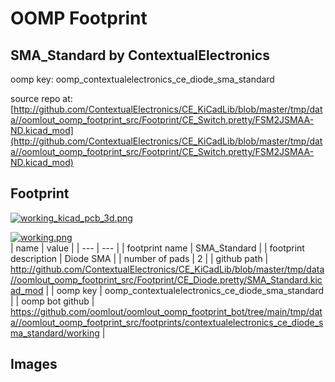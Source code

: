 # OOMP Footprint  
## SMA_Standard  by ContextualElectronics  
  
oomp key: oomp_contextualelectronics_ce_diode_sma_standard  
  
source repo at: [http://github.com/ContextualElectronics/CE_KiCadLib/blob/master/tmp/data//oomlout_oomp_footprint_src/Footprint/CE_Switch.pretty/FSM2JSMAA-ND.kicad_mod](http://github.com/ContextualElectronics/CE_KiCadLib/blob/master/tmp/data//oomlout_oomp_footprint_src/Footprint/CE_Switch.pretty/FSM2JSMAA-ND.kicad_mod)  
## Footprint  
  
[![working_kicad_pcb_3d.png](working_kicad_pcb_3d_600.png)](working_kicad_pcb_3d.png)  
  
[![working.png](working_600.png)](working.png)  
| name | value | 
| --- | --- | 
| footprint name | SMA_Standard | 
| footprint description | Diode SMA | 
| number of pads | 2 | 
| github path | http://github.com/ContextualElectronics/CE_KiCadLib/blob/master/tmp/data//oomlout_oomp_footprint_src/Footprint/CE_Diode.pretty/SMA_Standard.kicad_mod | 
| oomp key | oomp_contextualelectronics_ce_diode_sma_standard | 
| oomp bot github | https://github.com/oomlout/oomlout_oomp_footprint_bot/tree/main/tmp/data//oomlout_oomp_footprint_src/footprints/contextualelectronics_ce_diode_sma_standard/working | 
## Images  
